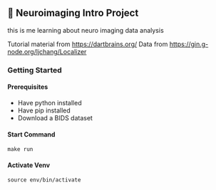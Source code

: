 ## 🧠 Neuroimaging Intro Project
this is me learning about neuro imaging data analysis

Tutorial material from https://dartbrains.org/
Data from https://gin.g-node.org/ljchang/Localizer

### Getting Started
#### Prerequisites
- Have python installed
- Have pip installed
- Download a BIDS dataset

#### Start Command
```
make run
```

#### Activate Venv
```
source env/bin/activate
```
